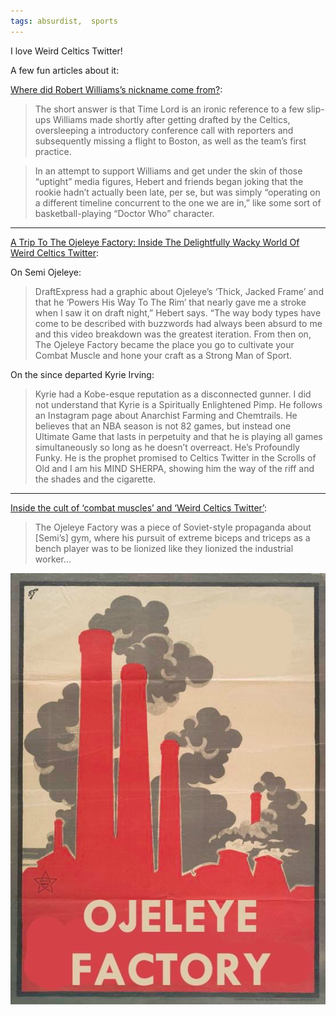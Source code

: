 ```yaml
---
tags: absurdist,  sports
---
```


I love Weird Celtics Twitter!

A few fun articles about it:

[Where did Robert Williams’s nickname come from?](https://www.boston.com/sports/boston-celtics/2018/12/14/robert-williams-time-lord-nickname/):

> The short answer is that Time Lord is an ironic reference to a few slip-ups Williams made shortly after getting drafted by the Celtics, oversleeping a introductory conference call with reporters and subsequently missing a flight to Boston, as well as the team’s first practice.

> In an attempt to support Williams and get under the skin of those “uptight” media figures, Hebert and friends began joking that the rookie hadn’t actually been late, per se, but was simply “operating on a different timeline concurrent to the one we are in,” like some sort of basketball-playing “Doctor Who” character.

***

[A Trip To The Ojeleye Factory: Inside The Delightfully Wacky World Of Weird Celtics Twitter](https://uproxx.com/dimemag/weird-celtics-twitter-isaiah-thomas-ojeleye-factory-combat-muscles/):

On Semi Ojeleye:

> DraftExpress had a graphic about Ojeleye’s ‘Thick, Jacked Frame’ and that he ‘Powers His Way To The Rim’ that nearly gave me a stroke when I saw it on draft night,” Hebert says. “The way body types have come to be described with buzzwords had always been absurd to me and this video breakdown was the greatest iteration. From then on, The Ojeleye Factory became the place you go to cultivate your Combat Muscle and hone your craft as a Strong Man of Sport.

On the since departed Kyrie Irving:

> Kyrie had a Kobe-esque reputation as a disconnected gunner. I did not understand that Kyrie is a Spiritually Enlightened Pimp. He follows an Instagram page about Anarchist Farming and Chemtrails. He believes that an NBA season is not 82 games, but instead one Ultimate Game that lasts in perpetuity and that he is playing all games simultaneously so long as he doesn’t overreact. He’s Profoundly Funky. He is the prophet promised to Celtics Twitter in the Scrolls of Old and I am his MIND SHERPA, showing him the way of the riff and the shades and the cigarette.

***

[Inside the cult of ‘combat muscles’ and ‘Weird Celtics Twitter’](https://www.boston.com/sports/boston-celtics/2018/07/12/semi-ojeleye-guerschon-yabusele-combat-muscles-weird-celtics-twitter/):

> The Ojeleye Factory was a piece of Soviet-style propaganda about [Semi’s] gym, where his pursuit of extreme biceps and triceps as a bench player was to be lionized like they lionized the industrial worker...

![ojeleye](https://raw.githubusercontent.com/muneer78/muneer78.github.io/master/images/ojeleye-factory.jpeg) 
